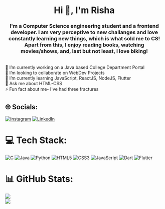 <h1 align="center">Hi 👋, I'm Risha</h1>
<h3 align="center">I'm a Computer Science engineering student and a frontend developer. I am very perceptive to new challanges and love constantly learning new things, which is what sold me to CS! Apart from this, I enjoy reading books, watching movies/shows, and, last but not least, I love biking!</h3>


<br>🔭 I’m currently working on a Java based College Department Portal<br>👯 I’m looking to collaborate on WebDev Projects<br>🌱 I’m currently learning JavaScript, ReactJS, NodeJS, Flutter<br>💬 Ask me about HTML-CSS<br>⚡ Fun fact about me- I've had three fractures 


## 🌐 Socials:
[![Instagram](https://img.shields.io/badge/Instagram-%23E4405F.svg?logo=Instagram&logoColor=white)](https://instagram.com/risha_keerthi) 
[![LinkedIn](https://img.shields.io/badge/LinkedIn-%230077B5.svg?logo=linkedin&logoColor=white)](https://linkedin.com/in/risha-m-keerthi-b41089247) 

# 💻 Tech Stack:
![C](https://img.shields.io/badge/c-%2300599C.svg?style=for-the-badge&logo=c&logoColor=white)
![Java](https://img.shields.io/badge/java-%23ED8B00.svg?style=for-the-badge&logo=openjdk&logoColor=white)
![Python](https://img.shields.io/badge/python-3670A0?style=for-the-badge&logo=python&logoColor=ffdd54)
![HTML5](https://img.shields.io/badge/html5-%23E34F26.svg?style=for-the-badge&logo=html5&logoColor=white) 
![CSS3](https://img.shields.io/badge/css3-%231572B6.svg?style=for-the-badge&logo=css3&logoColor=white)
![JavaScript](https://img.shields.io/badge/javascript-%23323330.svg?style=for-the-badge&logo=javascript&logoColor=%23F7DF1E) 
![Dart](https://img.shields.io/badge/dart-%230175C2.svg?style=for-the-badge&logo=dart&logoColor=white) 
![Flutter](https://img.shields.io/badge/Flutter-%2302569B.svg?style=for-the-badge&logo=Flutter&logoColor=white) 

# 📊 GitHub Stats:
![](https://github-readme-stats.vercel.app/api?username=RishaMK&theme=tokyonight&hide_border=false&include_all_commits=false&count_private=true)<br/>
![](https://github-readme-stats.vercel.app/api/top-langs/?username=RishaMK&theme=tokyonight&hide_border=false&include_all_commits=false&count_private=true&layout=compact)

